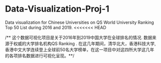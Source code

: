 # Data-Visualization-Proj-1
Data visualization for Chinese Universities on QS World University Ranking Top 50 List during 2016 and 2019.
<<<<<<< HEAD

/** 这个数据可视化项目是关于2016年到2019中国大学在全球排名的情况. 数据来源于权威的大学排名机构QS Ranking .
在这几年期间，清华北大，香港科技大学, 香港中文大学连续登上全球前50名大学榜单，在这一项目中对这四所大学这几年的各项排名数据进行可视化呈现。**/
